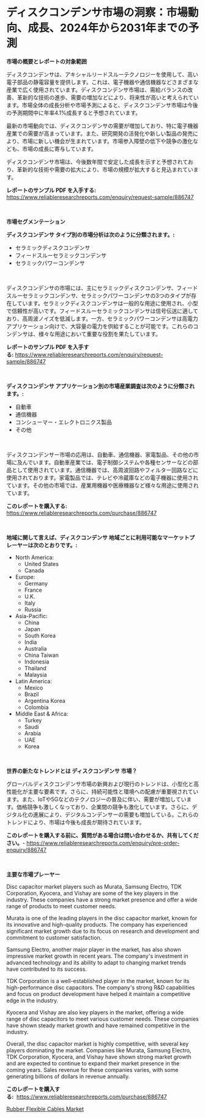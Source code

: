 <p><h1>ディスクコンデンサ市場の洞察：市場動向、成長、2024年から2031年までの予測</h1></p><p><strong>市場の概要とレポートの対象範囲</strong></p>
<p><p>ディスクコンデンサは、アキシャルリードスルーテクノロジーを使用して、高い電子部品の静電容量を提供します。これは、電子機器や通信機器などさまざまな産業で広く使用されています。ディスクコンデンサ市場は、需給バランスの改善、革新的な技術の進歩、需要の増加などにより、将来性が高いと考えられています。市場全体の成長分析や市場予測によると、ディスクコンデンサ市場は今後の予測期間中に年率4.1%成長すると予想されています。</p><p>最新の市場動向では、ディスクコンデンサの需要が増加しており、特に電子機器産業での需要が高まっています。また、研究開発の活発化や新しい製品の発売により、市場に新しい機会が生まれています。市場参入障壁の低下や競争の激化なども、市場の成長に寄与しています。</p><p>ディスクコンデンサ市場は、今後数年間で安定した成長を示すと予想されており、革新的な技術や需要の拡大により、市場の規模が拡大すると見込まれています。</p></p>
<p><strong>レポートのサンプル PDF を入手する:</strong> <a href="https://www.reliableresearchreports.com/enquiry/request-sample/886747">https://www.reliableresearchreports.com/enquiry/request-sample/886747</a></p>
<p>&nbsp;</p>
<p><strong>市場セグメンテーション</strong></p>
<p><strong>ディスクコンデンサ タイプ別の市場分析は次のように分類されます。:</strong></p>
<p><ul><li>セラミックディスクコンデンサ</li><li>フィードスルーセラミックコンデンサ</li><li>セラミックパワーコンデンサ</li></ul></p>
<p>&nbsp;</p>
<p><p>ディスクコンデンサの市場には、主にセラミックディスクコンデンサ、フィードスルーセラミックコンデンサ、セラミックパワーコンデンサの3つのタイプが存在しています。セラミックディスクコンデンサは一般的な用途に使用され、小型で信頼性が高いです。フィードスルーセラミックコンデンサは信号伝送に適しており、高周波ノイズを低減します。一方、セラミックパワーコンデンサは高電力アプリケーション向けで、大容量の電力を供給することが可能です。これらのコンデンサは、様々な用途において重要な役割を果たしています。</p></p>
<p><strong>レポートのサンプル PDF を入手する:</strong>&nbsp;<a href="https://www.reliableresearchreports.com/enquiry/request-sample/886747">https://www.reliableresearchreports.com/enquiry/request-sample/886747</a></p>
<p>&nbsp;</p>
<p><strong> ディスクコンデンサ アプリケーション別の市場産業調査は次のように分類されます。:</strong></p>
<p><ul><li>自動車</li><li>通信機器</li><li>コンシューマー・エレクトロニクス製品</li><li>その他</li></ul></p>
<p>&nbsp;</p>
<p><p>ディスクコンデンサー市場の応用は、自動車、通信機器、家電製品、その他の市場に及んでいます。自動車産業では、電子制御システムや各種センサーなどの部品として使用されています。通信機器では、高周波回路やフィルター回路などに使用されております。家電製品では、テレビや冷蔵庫などの電子機器に使用されています。その他の市場では、産業用機器や医療機器など様々な用途に使用されています。</p></p>
<p><strong>このレポートを購入する:</strong>&nbsp; <a href="https://www.reliableresearchreports.com/purchase/886747">https://www.reliableresearchreports.com/purchase/886747</a></p>
<p>&nbsp;</p>
<p><strong>地域に関して言えば、ディスクコンデンサ 地域ごとに利用可能なマーケットプレーヤーは次のとおりです。:</strong></p>
<p><ul>
    <li>
        North America:
        <ul>
            <li>United States</li>
            <li>Canada</li>
        </ul>
    </li>
    <li>
        Europe:
        <ul>
            <li>Germany</li>
            <li>France</li>
            <li>U.K.</li>
            <li>Italy</li>
            <li>Russia</li>
        </ul>
    </li>
    <li>
        Asia-Pacific:
        <ul>
            <li>China</li>
            <li>Japan</li>
            <li>South Korea</li>
            <li>India</li>
            <li>Australia</li>
            <li>China Taiwan</li>
            <li>Indonesia</li>
            <li>Thailand</li>
            <li>Malaysia</li>
        </ul>
    </li>
    <li>
        Latin America:
        <ul>
            <li>Mexico</li>
            <li>Brazil</li>
            <li>Argentina Korea</li>
            <li>Colombia</li>
        </ul>
    </li>
    <li>
        Middle East & Africa:
        <ul>
            <li>Turkey</li>
            <li>Saudi</li>
            <li>Arabia</li>
            <li>UAE</li>
            <li>Korea</li>
        </ul>
    </li>
    </ul></p>
<p>&nbsp;</p>
<p><strong>世界の新たなトレンドとは ディスクコンデンサ 市場？</strong></p>
<p><p>グローバルディスクコンデンサ市場の新興および現行のトレンドは、小型化と高性能化が主要な要素です。さらに、持続可能性と環境への配慮が重要視されています。また、IoTや5Gなどのテクノロジーの普及に伴い、需要が増加しています。価格競争も激しくなっており、企業間の競争も激化しています。さらに、デジタル化の進展により、デジタルコンデンサーの需要も増加している。これらのトレンドにより、市場は今後も成長が期待されています。</p></p>
<p><strong>このレポートを購入する前に、質問がある場合は問い合わせるか、共有してください。</strong>- <a href="https://www.reliableresearchreports.com/enquiry/pre-order-enquiry/886747">https://www.reliableresearchreports.com/enquiry/pre-order-enquiry/886747</a></p>
<p>&nbsp;</p>
<p><strong>主要な市場プレーヤー</strong></p>
<p><p>Disc capacitor market players such as Murata, Samsung Electro, TDK Corporation, Kyocera, and Vishay are some of the key players in the industry. These companies have a strong market presence and offer a wide range of products to meet customer needs.</p><p>Murata is one of the leading players in the disc capacitor market, known for its innovative and high-quality products. The company has experienced significant market growth due to its focus on research and development and commitment to customer satisfaction.</p><p>Samsung Electro, another major player in the market, has also shown impressive market growth in recent years. The company's investment in advanced technology and its ability to adapt to changing market trends have contributed to its success.</p><p>TDK Corporation is a well-established player in the market, known for its high-performance disc capacitors. The company's strong R&D capabilities and focus on product development have helped it maintain a competitive edge in the industry.</p><p>Kyocera and Vishay are also key players in the market, offering a wide range of disc capacitors to meet various customer needs. These companies have shown steady market growth and have remained competitive in the industry.</p><p>Overall, the disc capacitor market is highly competitive, with several key players dominating the market. Companies like Murata, Samsung Electro, TDK Corporation, Kyocera, and Vishay have shown strong market growth and are expected to continue to expand their market presence in the coming years. Sales revenue for these companies varies, with some generating billions of dollars in revenue annually.</p></p>
<p><strong>このレポートを購入する:</strong>&nbsp;&nbsp;<a href="https://www.reliableresearchreports.com/purchase/886747">https://www.reliableresearchreports.com/purchase/886747</a></p>
<p><p><a href="https://github.com/Alonsoolds3wq1d81czn8rbol/Market-Research-Report-List-1/blob/main/rubber-flexible-cables-market.md">Rubber Flexible Cables Market</a></p></p>